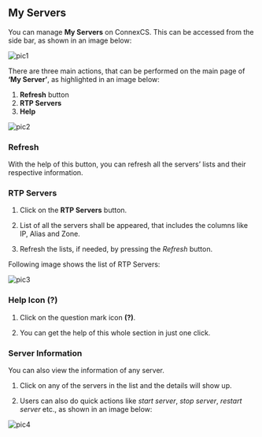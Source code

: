 ## My Servers ##

You can manage **My Servers** on ConnexCS. This can be accessed from the side bar, as shown in an image below:

![pic1](https://s11.postimg.org/cfpepcikj/image001.png)

There are three main actions, that can be performed on the main page of **‘My Server’**, as highlighted in an image below:

 1. **Refresh**  button
 2. **RTP Servers**
 3. **Help**

![pic2](https://s22.postimg.org/6omgeajwh/image002.png)

 

### Refresh ###

With the help of this button, you can refresh all the servers’ lists and their respective information. 

### RTP Servers ###

1. Click on the **RTP Servers** button.

2. List of all the servers shall be appeared, that includes the columns like IP, Alias and Zone.

3. Refresh the lists, if needed, by pressing the *Refresh* button.

Following image shows the list of RTP Servers:

![pic3](https://s9.postimg.org/a1cvip1wf/image003.png)

### Help Icon **(?)** ###

1. Click on the question mark icon **(?)**.

2. You can get the help of this whole section in just one click.

### Server Information ###

You can also view the information of any server.

1. Click on any of the servers in the list and the details will show up. 

2. Users can also do quick actions like *start server*, *stop server*, *restart server* etc., as shown in an image below:

![pic4](https://s13.postimg.org/8xak46n6f/image004.png)
